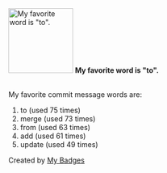 <img src="https://my-badges.github.io/my-badges/favorite-word.png" alt="My favorite word is &quot;to&quot;." title="My favorite word is &quot;to&quot;." width="128">
<strong>My favorite word is &quot;to&quot;.</strong>
<br><br>

My favorite commit message words are:

1. to (used 75 times)
2. merge (used 73 times)
3. from (used 63 times)
4. add (used 61 times)
5. update (used 49 times)


Created by <a href="https://github.com/my-badges/my-badges">My Badges</a>